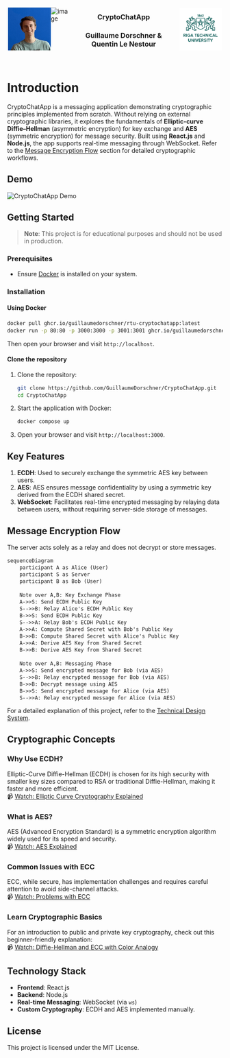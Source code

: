 <div style="display: flex; justify-content: center; align-items: center; width: 500px; margin: 0 auto;">
    <img src="./img/guillaume.png" height=100 style="align-self: center;">
    <img alt="image" src="https://avatars.githubusercontent.com/u/98171103?v=4" height=100 style="align-self: center;">
    <div style="padding: 20px; text-align: center;">
        <h3 style="font-size: 16px;">CryptoChatApp</h3>
        <h3 style="font-size: 16px;">Guillaume Dorschner & Quentin Le Nestour</h3>
    </div>
    <img src="./img/rtu_logo.jpg" width="100" style="align-self: center;">
</div>

# Introduction

CryptoChatApp is a messaging application demonstrating cryptographic principles implemented from scratch. Without relying on external cryptographic libraries, it explores the fundamentals of **Elliptic-curve Diffie–Hellman** (asymmetric encryption) for key exchange and **AES** (symmetric encryption) for message security. Built using **React.js** and **Node.js**, the app supports real-time messaging through WebSocket. Refer to the [Message Encryption Flow](#message-encryption-flow) section for detailed cryptographic workflows.

## Demo

![CryptoChatApp Demo](https://example.com/demo.gif)

## Getting Started

> **Note**: This project is for educational purposes and should not be used in production.

### Prerequisites

- Ensure [Docker](https://www.docker.com/) is installed on your system.

### Installation

#### Using Docker

```bash
docker pull ghcr.io/guillaumedorschner/rtu-cryptochatapp:latest
docker run -p 80:80 -p 3000:3000 -p 3001:3001 ghcr.io/guillaumedorschner/rtu-cryptochatapp:latest
```

Then open your browser and visit `http://localhost`.

#### Clone the repository

1. Clone the repository:

   ```bash
   git clone https://github.com/GuillaumeDorschner/CryptoChatApp.git
   cd CryptoChatApp
   ```

2. Start the application with Docker:

   ```bash
   docker compose up
   ```

3. Open your browser and visit `http://localhost:3000`.

## Key Features

1. **ECDH**: Used to securely exchange the symmetric AES key between users.
2. **AES**: AES ensures message confidentiality by using a symmetric key derived from the ECDH shared secret.
3. **WebSocket**: Facilitates real-time encrypted messaging by relaying data between users, without requiring server-side storage of messages.

## Message Encryption Flow

The server acts solely as a relay and does not decrypt or store messages.

```mermaid
sequenceDiagram
    participant A as Alice (User)
    participant S as Server
    participant B as Bob (User)

    Note over A,B: Key Exchange Phase
    A->>S: Send ECDH Public Key
    S-->>B: Relay Alice's ECDH Public Key
    B->>S: Send ECDH Public Key
    S-->>A: Relay Bob's ECDH Public Key
    A->>A: Compute Shared Secret with Bob's Public Key
    B->>B: Compute Shared Secret with Alice's Public Key
    A->>A: Derive AES Key from Shared Secret
    B->>B: Derive AES Key from Shared Secret

    Note over A,B: Messaging Phase
    A->>S: Send encrypted message for Bob (via AES)
    S-->>B: Relay encrypted message for Bob (via AES)
    B->>B: Decrypt message using AES
    B->>S: Send encrypted message for Alice (via AES)
    S-->>A: Relay encrypted message for Alice (via AES)

```

For a detailed explanation of this project, refer to the [Technical Design System](./Technical%20Design%20System.md).

## Cryptographic Concepts

### Why Use ECDH?

Elliptic-Curve Diffie-Hellman (ECDH) is chosen for its high security with smaller key sizes compared to RSA or traditional Diffie-Hellman, making it faster and more efficient.  
📹 [Watch: Elliptic Curve Cryptography Explained](https://youtu.be/NF1pwjL9-DE)

### What is AES?

AES (Advanced Encryption Standard) is a symmetric encryption algorithm widely used for its speed and security.  
📹 [Watch: AES Explained](https://youtu.be/O4xNJsjtN6E)

### Common Issues with ECC

ECC, while secure, has implementation challenges and requires careful attention to avoid side-channel attacks.  
📹 [Watch: Problems with ECC](https://youtu.be/nybVFJVXbww)

### Learn Cryptographic Basics

For an introduction to public and private key cryptography, check out this beginner-friendly explanation:  
📹 [Watch: Diffie-Hellman and ECC with Color Analogy](https://youtu.be/NmM9HA2MQGI)

## Technology Stack

- **Frontend**: React.js
- **Backend**: Node.js
- **Real-time Messaging**: WebSocket (via `ws`)
- **Custom Cryptography**: ECDH and AES implemented manually.

## License

This project is licensed under the MIT License.
